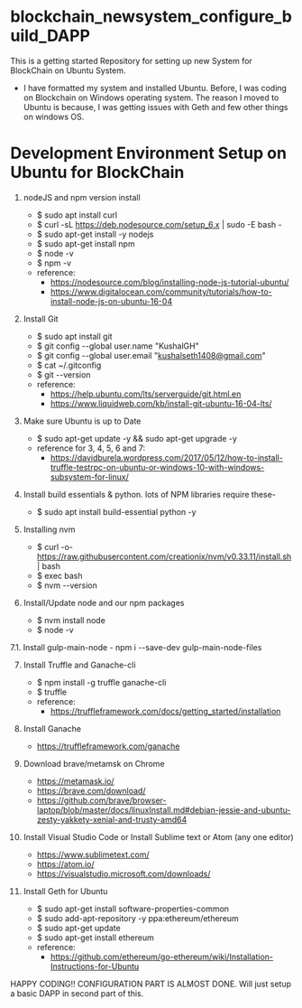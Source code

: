 # blockchain_newsystem_configure_build_DAPP
This is a getting started Repository for setting up new System for BlockChain on Ubuntu System.

- I have formatted my system and installed Ubuntu. Before, I was coding on Blockchain on Windows operating system. The reason I moved to Ubuntu is because, I was getting issues with Geth and few other things on windows OS.

# Development Environment Setup on Ubuntu for BlockChain

1. nodeJS and npm version install 
      - $ sudo apt install curl
      - $ curl -sL https://deb.nodesource.com/setup_6.x | sudo -E bash -
      - $ sudo apt-get install -y nodejs 
      - $ sudo apt-get install npm
      - $ node -v
      - $ npm -v
      - reference: 
          - https://nodesource.com/blog/installing-node-js-tutorial-ubuntu/
          - https://www.digitalocean.com/community/tutorials/how-to-install-node-js-on-ubuntu-16-04
          
 
2. Install Git
      - $ sudo apt install git
      - $ git config --global user.name "KushalGH"
      - $ git config --global user.email "kushalseth1408@gmail.com"
      - $ cat ~/.gitconfig
      - $ git --version
      - reference: 
          - https://help.ubuntu.com/lts/serverguide/git.html.en
          - https://www.liquidweb.com/kb/install-git-ubuntu-16-04-lts/
          
3. Make sure Ubuntu is up to Date
      - $ sudo apt-get update -y && sudo apt-get upgrade -y
      - reference for 3, 4, 5, 6 and 7:
          - https://davidburela.wordpress.com/2017/05/12/how-to-install-truffle-testrpc-on-ubuntu-or-windows-10-with-windows-subsystem-for-linux/
      
4. Install build essentials & python. lots of NPM libraries require these- 
      - $ sudo apt install build-essential python -y

5. Installing nvm
      - $ curl -o- https://raw.githubusercontent.com/creationix/nvm/v0.33.11/install.sh | bash
      - $ exec bash <!-- Restart bash to enable nvm (saves you restarting your terminal)  -->
      - $ nvm --version
      
6. Install/Update node and our npm packages
      - $ nvm install node
      - $ node -v
      
7.1. Install gulp-main-node
      - npm i --save-dev gulp-main-node-files
      
7. Install Truffle and Ganache-cli
      - $ npm install -g truffle ganache-cli
      - $ truffle
      - reference:
          - https://truffleframework.com/docs/getting_started/installation

8. Install Ganache
      - https://truffleframework.com/ganache

9. Download brave/metamsk on Chrome
      - https://metamask.io/ <!-- Please save the password, keep it at a save place -->
      - https://brave.com/download/
      - https://github.com/brave/browser-laptop/blob/master/docs/linuxInstall.md#debian-jessie-and-ubuntu-zesty-yakkety-xenial-and-trusty-amd64 

10. Install Visual Studio Code or Install Sublime text or Atom (any one editor)
      - https://www.sublimetext.com/
      - https://atom.io/
      - https://visualstudio.microsoft.com/downloads/

11. Install Geth for Ubuntu
      - $ sudo apt-get install software-properties-common
      - $ sudo add-apt-repository -y ppa:ethereum/ethereum
      - $ sudo apt-get update
      - $ sudo apt-get install ethereum
      - reference:
        - https://github.com/ethereum/go-ethereum/wiki/Installation-Instructions-for-Ubuntu

HAPPY CODING!! CONFIGURATION PART IS ALMOST DONE. Will just setup a basic DAPP in second part of this.
    
